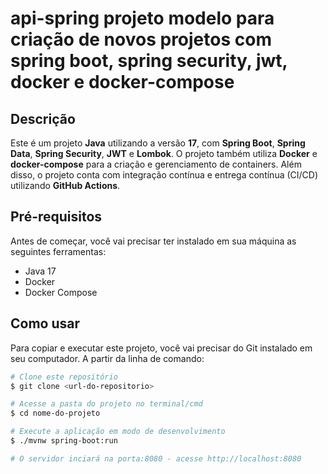 # api-spring projeto modelo para criação de novos projetos com spring boot, spring security, jwt, docker e docker-compose

## Descrição

Este é um projeto **Java** utilizando a versão **17**, com **Spring Boot**, **Spring Data**, **Spring Security**, **JWT** e **Lombok**. O projeto também utiliza **Docker** e **docker-compose** para a criação e gerenciamento de containers. Além disso, o projeto conta com integração contínua e entrega contínua (CI/CD) utilizando **GitHub Actions**.

## Pré-requisitos

Antes de começar, você vai precisar ter instalado em sua máquina as seguintes ferramentas:
- Java 17
- Docker
- Docker Compose

## Como usar

Para copiar e executar este projeto, você vai precisar do Git instalado em seu computador. A partir da linha de comando:

```bash
# Clone este repositório
$ git clone <url-do-repositorio>

# Acesse a pasta do projeto no terminal/cmd
$ cd nome-do-projeto

# Execute a aplicação em modo de desenvolvimento
$ ./mvnw spring-boot:run

# O servidor inciará na porta:8080 - acesse http://localhost:8080
